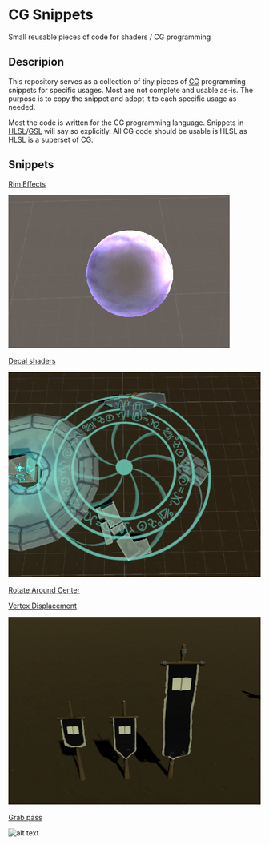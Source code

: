 # CG Snippets
Small reusable pieces of code for shaders / CG programming

## Descripion
This repository serves as a collection of tiny pieces of [CG](https://developer.download.nvidia.com/cg/ "C for graphics") programming snippets for specific usages.
Most are not complete and usable as-is. The purpose is to copy the snippet and adopt it to each specific usage as needed.

Most the code is written for the CG programming language. Snippets in [HLSL](https://docs.microsoft.com/en-us/windows/desktop/direct3dhlsl/dx-graphics-hlsl, "HLSL Guide")/[GSL](https://www.khronos.org/opengl/wiki/OpenGL_Shading_Language "GSL Guide") will say so explicitly.
All CG code should be usable is HLSL as HLSL is a superset of CG.

## Snippets

[Rim Effects](../master/RimEffect.md)

![alt text](https://raw.githubusercontent.com/bonahona/cg-snippets/master/Images/ManaShieldShow.gif "Rim effect variant 01")


[Decal shaders](../master/DecalShaders.md)

![alt text](https://raw.githubusercontent.com/bonahona/cg-snippets/master/Images/UnlitDecalShader.png "Rotation effect")

[Rotate Around Center](../master/RotateAroundCenter.md)


[Vertex Displacement](../master/VertexDisplacement.md)

![alt text](https://raw.githubusercontent.com/bonahona/cg-snippets/master/Images/VertexDisplacementFlags.gif "Vertex displacement")

[Grab pass](../master/GrabPass.md)

![alt text](https://raw.githubusercontent.com/bonahona/cg-snippets/master/Images/Water.gif "WaterShader")
